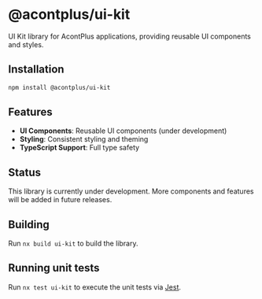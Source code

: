 # @acontplus/ui-kit

UI Kit library for AcontPlus applications, providing reusable UI components and
styles.

## Installation

```bash
npm install @acontplus/ui-kit
```

## Features

- **UI Components**: Reusable UI components (under development)
- **Styling**: Consistent styling and theming
- **TypeScript Support**: Full type safety

## Status

This library is currently under development. More components and features will
be added in future releases.

## Building

Run `nx build ui-kit` to build the library.

## Running unit tests

Run `nx test ui-kit` to execute the unit tests via [Jest](https://jestjs.io).
